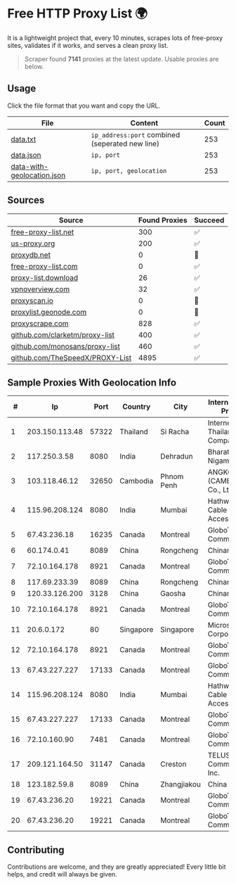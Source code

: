 
# Free HTTP Proxy List 🌍

It is a lightweight project that, every 10 minutes, scrapes lots of free-proxy sites, validates if it works, and serves a clean proxy list.


> Scraper found **7141** proxies at the latest update. Usable proxies are below.

## Usage

Click the file format that you want and copy the URL.


|File|Content|Count|
|----|-------|-----|
|[data.txt](https://raw.githubusercontent.com/themiralay/Proxy-List-World/master/data.txt)|`ip_address:port` combined (seperated new line)|253|
|[data.json](https://raw.githubusercontent.com/themiralay/Proxy-List-World/master/data.json)|`ip, port`|253|
|[data-with-geolocation.json](https://raw.githubusercontent.com/themiralay/Proxy-List-World/master/data-with-geolocation.json)|`ip, port, geolocation`|253|

## Sources

|Source|Found Proxies|Succeed|
|------|-------------|-------|
|[free-proxy-list.net](https://free-proxy-list.net)|300|✅|
|[us-proxy.org](https://www.us-proxy.org)|200|✅|
|[proxydb.net](http://proxydb.net)|0|🚫|
|[free-proxy-list.com](https://free-proxy-list.com/?page=&port=&type%5B%5D=http&type%5B%5D=https&up_time=0&search=Search)|0|✅|
|[proxy-list.download](https://www.proxy-list.download/HTTP)|26|✅|
|[vpnoverview.com](https://vpnoverview.com/privacy/anonymous-browsing/free-proxy-servers)|32|✅|
|[proxyscan.io](https://www.proxyscan.io)|0|🚫|
|[proxylist.geonode.com](https://proxylist.geonode.com/api/proxy-list?limit=300&page=1&sort_by=lastChecked&sort_type=desc&protocols=http,https)|0|🚫|
|[proxyscrape.com](https://api.proxyscrape.com/v2/?request=displayproxies&protocol=http&timeout=10000&country=all&ssl=all&anonymity=all)|828|✅|
|[github.com/clarketm/proxy-list](https://raw.githubusercontent.com/clarketm/proxy-list/master/proxy-list-raw.txt)|400|✅|
|[github.com/monosans/proxy-list](https://raw.githubusercontent.com/monosans/proxy-list/main/proxies/http.txt)|460|✅|
|[github.com/TheSpeedX/PROXY-List](https://raw.githubusercontent.com/TheSpeedX/PROXY-List/master/http.txt)|4895|✅|


## Sample Proxies With Geolocation Info

|#|Ip|Port|Country|City|Internet Service Provider|
|-|--|----|-------|----|-------------------------|
|1|203.150.113.48|57322|Thailand|Si Racha|Internet Thailand Company Ltd.|
|2|117.250.3.58|8080|India|Dehradun|Bharat Sanchar Nigam Ltd|
|3|103.118.46.12|32650|Cambodia|Phnom Penh|ANGKOR E & C (CAMBODIA) Co., Ltd.|
|4|115.96.208.124|8080|India|Mumbai|Hathway IP over Cable Internet Access|
|5|67.43.236.18|16235|Canada|Montreal|GloboTech Communications|
|6|60.174.0.41|8089|China|Rongcheng|Chinanet|
|7|72.10.164.178|8921|Canada|Montreal|GloboTech Communications|
|8|117.69.233.39|8089|China|Rongcheng|Chinanet|
|9|120.33.126.200|3128|China|Gaosha|Chinanet|
|10|72.10.164.178|8921|Canada|Montreal|GloboTech Communications|
|11|20.6.0.172|80|Singapore|Singapore|Microsoft Corporation|
|12|72.10.164.178|8921|Canada|Montreal|GloboTech Communications|
|13|67.43.227.227|17133|Canada|Montreal|GloboTech Communications|
|14|115.96.208.124|8080|India|Mumbai|Hathway IP over Cable Internet Access|
|15|67.43.227.227|17133|Canada|Montreal|GloboTech Communications|
|16|72.10.160.90|7481|Canada|Montreal|GloboTech Communications|
|17|209.121.164.50|31147|Canada|Creston|TELUS Communications Inc.|
|18|123.182.59.8|8089|China|Zhangjiakou|China Telecom|
|19|67.43.236.20|19221|Canada|Montreal|GloboTech Communications|
|20|67.43.236.20|19221|Canada|Montreal|GloboTech Communications|



## Contributing

Contributions are welcome, and they are greatly appreciated! Every
little bit helps, and credit will always be given.

